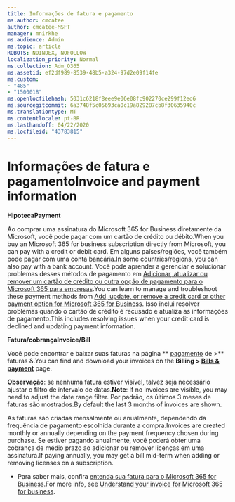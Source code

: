 ```yaml
---
title: Informações de fatura e pagamento
ms.author: cmcatee
author: cmcatee-MSFT
manager: mnirkhe
ms.audience: Admin
ms.topic: article
ROBOTS: NOINDEX, NOFOLLOW
localization_priority: Normal
ms.collection: Adm_O365
ms.assetid: ef2df989-8539-48b5-a324-97d2e09f14fe
ms.custom:
- "485"
- "1500018"
ms.openlocfilehash: 5031c6218f8eee9e06e08fc902270ce299f12ed6
ms.sourcegitcommit: 6a3748f5c05693ca0c19a829287cb8f30635940c
ms.translationtype: MT
ms.contentlocale: pt-BR
ms.lasthandoff: 04/22/2020
ms.locfileid: "43783815"
---
```

# <a name="invoice-and-payment-information"></a><span data-ttu-id="bdbb0-102">Informações de fatura e pagamento</span><span class="sxs-lookup"><span data-stu-id="bdbb0-102">Invoice and payment information</span></span>

<span data-ttu-id="bdbb0-103">**Hipoteca**</span><span class="sxs-lookup"><span data-stu-id="bdbb0-103">**Payment**</span></span>

<span data-ttu-id="bdbb0-104">Ao comprar uma assinatura do Microsoft 365 for Business diretamente da Microsoft, você pode pagar com um cartão de crédito ou débito.</span><span class="sxs-lookup"><span data-stu-id="bdbb0-104">When you buy an Microsoft 365 for business subscription directly from Microsoft, you can pay with a credit or debit card.</span></span>  <span data-ttu-id="bdbb0-105">Em alguns países/regiões, você também pode pagar com uma conta bancária.</span><span class="sxs-lookup"><span data-stu-id="bdbb0-105">In some countries/regions, you can also pay with a bank account.</span></span>  <span data-ttu-id="bdbb0-106">Você pode aprender a gerenciar e solucionar problemas desses métodos de pagamento em [Adicionar, atualizar ou remover um cartão de crédito ou outra opção de pagamento para o Microsoft 365 para empresas](https://go.microsoft.com/fwlink/?linkid=2118133).</span><span class="sxs-lookup"><span data-stu-id="bdbb0-106">You can learn to manage and troubleshoot these payment methods from [Add, update, or remove a credit card or other payment option for Microsoft 365 for Business](https://go.microsoft.com/fwlink/?linkid=2118133).</span></span>  <span data-ttu-id="bdbb0-107">Isso inclui resolver problemas quando o cartão de crédito é recusado e atualiza as informações de pagamento.</span><span class="sxs-lookup"><span data-stu-id="bdbb0-107">This includes resolving issues when your credit card is declined and updating payment information.</span></span>

<span data-ttu-id="bdbb0-108">**Fatura/cobrança**</span><span class="sxs-lookup"><span data-stu-id="bdbb0-108">**Invoice/Bill**</span></span>

<span data-ttu-id="bdbb0-109">Você pode encontrar e baixar suas faturas na página \*\* [pagamento](https://go.microsoft.com/fwlink/p/?linkid=848039) de >\*\* faturas &.</span><span class="sxs-lookup"><span data-stu-id="bdbb0-109">You can find and download your invoices on the **Billing > [Bills & payment](https://go.microsoft.com/fwlink/p/?linkid=848039)** page.</span></span>  

<span data-ttu-id="bdbb0-110">**Observação**: se nenhuma fatura estiver visível, talvez seja necessário ajustar o filtro de intervalo de datas.</span><span class="sxs-lookup"><span data-stu-id="bdbb0-110">**Note**: If no invoices are visible, you may need to adjust the date range filter.</span></span>  <span data-ttu-id="bdbb0-111">Por padrão, os últimos 3 meses de faturas são mostrados.</span><span class="sxs-lookup"><span data-stu-id="bdbb0-111">By default the last 3 months of invoices are shown.</span></span>

<span data-ttu-id="bdbb0-112">As faturas são criadas mensalmente ou anualmente, dependendo da frequência de pagamento escolhida durante a compra.</span><span class="sxs-lookup"><span data-stu-id="bdbb0-112">Invoices are created monthly or annually depending on the payment frequency chosen during purchase.</span></span>  <span data-ttu-id="bdbb0-113">Se estiver pagando anualmente, você poderá obter uma cobrança de médio prazo ao adicionar ou remover licenças em uma assinatura.</span><span class="sxs-lookup"><span data-stu-id="bdbb0-113">If paying annually, you may get a bill mid-term when adding or removing licenses on a subscription.</span></span>
 
- <span data-ttu-id="bdbb0-114">Para saber mais, confira [entenda sua fatura para o Microsoft 365 for Business](https://go.microsoft.com/fwlink/?linkid=2119101).</span><span class="sxs-lookup"><span data-stu-id="bdbb0-114">For more info, see [Understand your invoice for Microsoft 365 for business](https://go.microsoft.com/fwlink/?linkid=2119101).</span></span>
